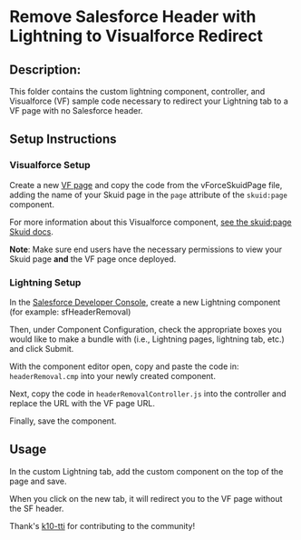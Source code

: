 # Remove Salesforce Header with Lightning to Visualforce Redirect

## Description:
This folder contains the custom lightning component, controller, and Visualforce (VF) sample code necessary to redirect your Lightning tab to a VF page with no Salesforce header. 



## Setup Instructions

### Visualforce Setup
Create a new [VF page](https://developer.salesforce.com/docs/atlas.en-us.pages.meta/pages/pages_quick_start_hello_world.html) and copy the code from the vForceSkuidPage file, adding the name of your Skuid page in the ``page`` attribute of the ``skuid:page`` component.

For more information about this Visualforce component, [see the skuid:page Skuid docs](https://docs.skuid.com/latest/en/skuid/deploy/salesforce/visualforce/skuid-page-visualforce-component.html).
 
**Note**: Make sure end users have the necessary permissions to view your Skuid page **and** the VF page once deployed.

### Lightning Setup
In the [Salesforce Developer Console](https://help.salesforce.com/s/articleView?id=sf.code_dev_console_opening.htm&type=5), create a new Lightning component (for example: sfHeaderRemoval)

Then, under Component Configuration, check the appropriate boxes you would like to make a bundle with (i.e., Lightning pages, lightning tab, etc.) and click Submit. 

With the component editor open, copy and paste the code in: `headerRemoval.cmp` into your newly created component. 

Next, copy the code in `headerRemovalController.js` into the controller and replace the URL with the VF page URL.

Finally, save the component.
 
## Usage
In the custom Lightning tab, add the custom component on the top of the page and save. 

When you click on the new tab, it will redirect you to the VF page without the SF header. 

Thank's [k10-tti](https://github.com/k10-tti) for contributing to the community! 